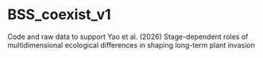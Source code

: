 # BSS_coexist_v1
Code and raw data to support Yao et al. (2026) Stage-dependent roles of multidimensional ecological differences in shaping long-term plant invasion
